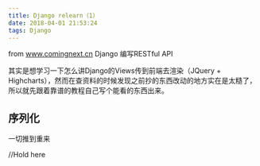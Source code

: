 ```yaml
---
title: Django relearn（1）
date: 2018-04-01 21:53:24
tags: Django
---
```


from www.comingnext.cn Django 编写RESTful API

其实是想学习一下怎么讲Django的Views传到前端去渲染（JQuery + Highcharts），然而在查资料的时候发现之前抄的东西改动的地方实在是太糙了，所以就先跟着靠谱的教程自己写个能看的东西出来。

## 序列化

一切推到重来

//Hold here 